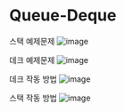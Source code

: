 # Queue-Deque





스택 예제문제
![image](https://user-images.githubusercontent.com/73982568/230002880-96c0d4aa-1ad4-4589-840e-c36fc6a6f15c.png)

데크 예제문제
![image](https://user-images.githubusercontent.com/73982568/230002910-0a36d3bd-b482-4ef7-9641-2b334c0e9f4c.png)



데크 작동 방법
![image](https://user-images.githubusercontent.com/73982568/230002916-ceb72e9c-929d-424e-8610-6da5759bbc02.png)


스택 작동 방법
![image](https://user-images.githubusercontent.com/73982568/230002925-d2a87393-5750-40a8-ac73-941580ce1615.png)
